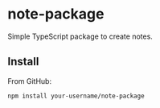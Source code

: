 # note-package

Simple TypeScript package to create notes.

## Install

From GitHub:

```bash
npm install your-username/note-package
